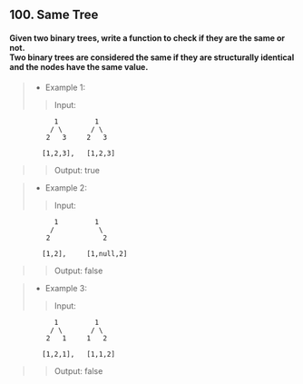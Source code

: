 ## 100. Same Tree
#### Given two binary trees, write a function to check if they are the same or not.<br>Two binary trees are considered the same if they are structurally identical and the nodes have the same value.

>* Example 1:
>> Input:
```
           1         1
          / \       / \
         2   3     2   3

        [1,2,3],   [1,2,3]
```
>> Output: true

>* Example 2:
>> Input:
```
           1         1
          /           \
         2             2

        [1,2],     [1,null,2]
```
>> Output: false

>* Example 3:
>> Input:
```
           1         1
          / \       / \
         2   1     1   2

        [1,2,1],   [1,1,2]
```
>> Output: false